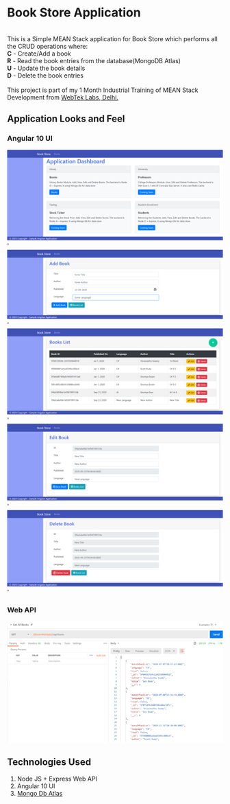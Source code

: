 # Book Store Application

<br>
This is a Simple MEAN Stack application for Book Store which performs all the CRUD operations where:
<br>
<b>C</b> - Create/Add a book <br>
<b>R</b> - Read the book entries from the database(MongoDB Atlas) <br>
<b>U</b> - Update the book details <br>
<b>D</b> - Delete the book entries
<br><br>
This project is part of my 1 Month Industrial Training of MEAN Stack Development from <a href="https://webteklabs.com/">WebTek Labs, Delhi.</a>
<br>

## Application Looks and Feel

### Angular 10 UI

![Web APP Dashboard|150x150](./Documentation/Images/Angular-WebAPP.PNG)'
![Web APP Dashboard|150x150](./Documentation/Images/Add-Book.PNG)'
![Web APP Dashboard|150x150](./Documentation/Images/BooksList.PNG)'
![Web APP Dashboard|150x150](./Documentation/Images/Edit-Book.PNG)'
![Web APP Dashboard|150x150](./Documentation/Images/Delete-Book.PNG)'

### Web API

![Web API Output|150x150](./Documentation/Images/NodeJS-WebAPI.PNG)

## Technologies Used

1. Node JS + Express Web API
2. Angular 10 UI
3. [Mongo Db Atlas](https://cloud.mongodb.com/)
